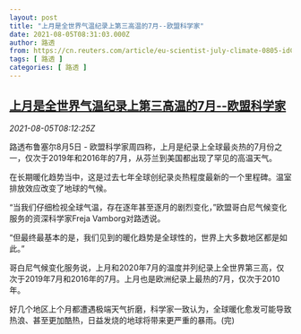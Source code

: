```yaml
---
layout: post
title: "上月是全世界气温纪录上第三高温的7月--欧盟科学家"
date: 2021-08-05T08:31:03.000Z
author: 路透
from: https://cn.reuters.com/article/eu-scientist-july-climate-0805-idCNKBS2F60WW
tags: [ 路透 ]
categories: [ 路透 ]
---
```

<!--1628152263000-->
[上月是全世界气温纪录上第三高温的7月--欧盟科学家](https://cn.reuters.com/article/eu-scientist-july-climate-0805-idCNKBS2F60WW)
------

<div>
<div><i>2021-08-05T08:12:25Z</i></div><p>路透布鲁塞尔8月5日 - 欧盟科学家周四称，上月是纪录上全球最炎热的7月份之一，仅次于2019年和2016年的7月，从芬兰到美国都出现了罕见的高温天气。</p><p>在长期暖化趋势当中，这是过去七年全球创纪录炎热程度最新的一个里程碑。温室排放效应改变了地球的气候。</p><p>“当我们仔细检视全球气温，存在逐年甚至逐月的剧烈变化，”欧盟哥白尼气候变化服务的资深科学家Freja Vamborg对路透说。</p><p>“但最终最基本的是，我们见到的暖化趋势是全球性的，世界上大多数地区都是如此。”</p><p>哥白尼气候变化服务说，上月和2020年7月的温度并列纪录上全世界第三高，仅次于2019年7月和2016年的7月。上月也是欧洲纪录上最热的7月，仅次于2010年。</p><p>好几个地区上个月都遭遇极端天气折磨，科学家一致认为，全球暖化愈发可能导致热浪、甚至更加酷热，日益发烧的地球将带来更严重的暴雨。(完)</p>
</div>

